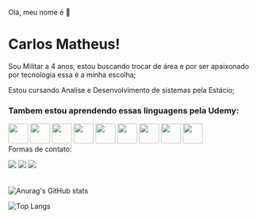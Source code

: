 Olá, meu nome é           👋 
<h1>Carlos Matheus!</h1>

Sou Militar a 4 anos, estou buscando trocar de área e por ser apaixonado por tecnologia essa é a minha escolha;  

Estou cursando Analise e Desenvolvimento de sistemas pela Estácio;
<br>
<h3>Tambem estou aprendendo essas linguagens pela Udemy: </h3>    

<img src="https://cdn.jsdelivr.net/gh/devicons/devicon/icons/mysql/mysql-original-wordmark.svg" width="40" height="40"/> <img src="https://cdn.jsdelivr.net/gh/devicons/devicon/icons/postgresql/postgresql-original-wordmark.svg" width="40" height="40" /> <img src="https://cdn.jsdelivr.net/gh/devicons/devicon/icons/mongodb/mongodb-original.svg" width="40" height="40"/> <img src="https://cdn.jsdelivr.net/gh/devicons/devicon/icons/javascript/javascript-original.svg" width="40" height="40" /> <img src="https://cdn.jsdelivr.net/gh/devicons/devicon/icons/typescript/typescript-original.svg" width="40" height="40"/> <img src="https://cdn.jsdelivr.net/gh/devicons/devicon/icons/html5/html5-plain-wordmark.svg" width="40" height="40"/> <img src="https://cdn.jsdelivr.net/gh/devicons/devicon/icons/css3/css3-original-wordmark.svg" width="40" height="40"/> <img src="https://cdn.jsdelivr.net/gh/devicons/devicon/icons/php/php-original.svg" width="40" height="40" /> <img src="https://cdn.jsdelivr.net/gh/devicons/devicon/icons/python/python-original-wordmark.svg" width="40" height="40"/>
<br>
Formas de contato: 

<a href="https://www.instagram.com/carlos_mathh/" target="_blank"><img loading="lazy" src="https://img.shields.io/badge/-Instagram-%23E4405F?style=for-the-badge&logo=instagram&logoColor=white" target="_blank"></a> <a href = "mailto:carlosmathhh@gmail.com"><img loading="lazy" src="https://img.shields.io/badge/Gmail-D14836?style=for-the-badge&logo=gmail&logoColor=white" target="_blank"></a> <a href="https://www.linkedin.com/in/carlos-matheus-da-silva-costa-192274244/"><img loading="lazy" src="https://img.shields.io/badge/-LinkedIn-%230077B5?style=for-the-badge&logo=linkedin&logoColor=white" target="_blank"></a>   
 <br><br>
![Anurag's GitHub stats](https://github-readme-stats.vercel.app/api?username=carlosmathh&show_icons=true&theme=dracula)

![Top Langs](https://github-readme-stats.vercel.app/api/top-langs/?username=carlosmathh&layout=compact)
